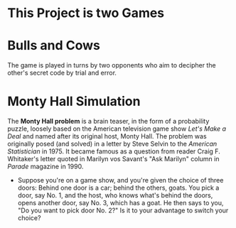 # This Project is two Games

# Bulls and Cows

The game is played in turns by two opponents who aim to decipher the other's secret code by trial and error.

# Monty Hall Simulation

The **Monty Hall problem** is a brain teaser, in the form of a probability puzzle, loosely based on the American television game show *Let's Make a Deal* and named after its original host, Monty Hall. The problem was originally posed (and solved) in a letter by Steve Selvin to the *American Statistician* in 1975. It became famous as a question from reader Craig F. Whitaker's letter quoted in Marilyn vos Savant's "Ask Marilyn" column in *Parade* magazine in 1990.

* Suppose you're on a game show, and you're given the choice of three doors: Behind one door is a car; behind the others, goats. You pick a door, say No. 1, and the host, who knows what's behind the doors, opens another door, say No. 3, which has a goat. He then says to you, "Do you want to pick door No. 2?" Is it to your advantage to switch your choice?

 



